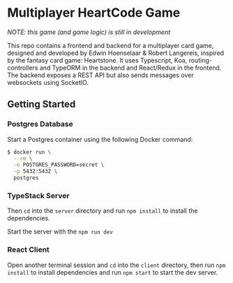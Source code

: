 # Multiplayer HeartCode Game
*NOTE: this game (and game logic) is still in development*

This repo contains a frontend and backend for a multiplayer card game, designed and developed by Edwin Hoenselaar & Robert Langereis, inspired by the fantasy card game: Heartstone. It uses Typescript, Koa, routing-controllers and TypeORM in the backend and React/Redux in the frontend. The backend exposes a REST API but also sends messages over websockets using SocketIO. 

## Getting Started

### Postgres Database

Start a Postgres container using the following Docker command:

```bash
$ docker run \
  --rm \
  -e POSTGRES_PASSWORD=secret \
  -p 5432:5432 \
  postgres
```

### TypeStack Server

Then `cd` into the `server` directory and run `npm install` to install the dependencies.

Start the server with the `npm run dev`

### React Client

Open another terminal session and `cd` into the `client` directory, then run `npm install` to install dependencies and run `npm start` to start the dev server.
